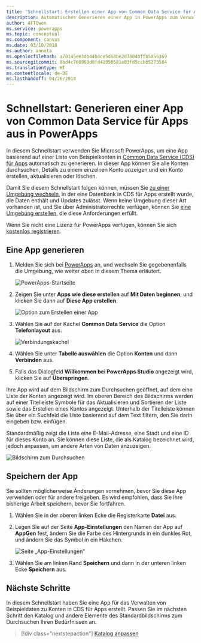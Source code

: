 ```yaml
---
title: 'Schnellstart: Erstellen einer App von Common Data Service für Apps aus | Microsoft-Dokumentation'
description: Automatisches Generieren einer App in PowerApps zum Verwalten von Daten in Common Data Service für Apps
author: AFTOwen
ms.service: powerapps
ms.topic: conceptual
ms.component: canvas
ms.date: 03/10/2018
ms.author: anneta
ms.openlocfilehash: a70145ee3db44b4ce5d58be2d7804bffb5a56369
ms.sourcegitcommit: 8bd4c700969d0fd42950581e03fd5ccbb5273584
ms.translationtype: HT
ms.contentlocale: de-DE
ms.lasthandoff: 04/26/2018
---
```

# <a name="quickstart-generate-an-app-from-common-data-service-for-apps-in-powerapps"></a>Schnellstart: Generieren einer App von Common Data Service für Apps aus in PowerApps

In diesem Schnellstart verwenden Sie Microsoft PowerApps, um eine App basierend auf einer Liste von Beispielkonten in [Common Data Service (CDS) für Apps](../common-data-service/data-platform-intro.md) automatisch zu generieren. In dieser App können Sie alle Konten durchsuchen, Details zu einem einzelnen Konto anzeigen und ein Konto erstellen, aktualisieren oder löschen.

Damit Sie diesem Schnellstart folgen können, müssen Sie [zu einer Umgebung wechseln](working-with-environments.md), in der eine Datenbank in CDS für Apps erstellt wurde, die Daten enthält und Updates zulässt. Wenn keine Umgebung dieser Art vorhanden ist, und Sie über Administratorrechte verfügen, können Sie [eine Umgebung erstellen](../../administrator/environments-administration.md#create-an-environment), die diese Anforderungen erfüllt.

Wenn Sie nicht eine Lizenz für PowerApps verfügen, können Sie sich [kostenlos registrieren](../signup-for-powerapps.md).

## <a name="generate-an-app"></a>Eine App generieren
1. Melden Sie sich bei [PowerApps](https://web.powerapps.com) an, und wechseln Sie gegebenenfalls die Umgebung, wie weiter oben in diesem Thema erläutert.

    ![PowerApps-Startseite](./media/data-platform-create-app/sign-in.png)

1. Zeigen Sie unter **Apps wie diese erstellen** auf **Mit Daten beginnen**, und klicken Sie dann auf **Diese App erstellen**.

    ![Option zum Erstellen einer App](./media/data-platform-create-app/make-this-app.png)

1. Wählen Sie auf der Kachel **Common Data Service** die Option **Telefonlayout** aus.

    ![Verbindungskachel](./media/data-platform-create-app/connection-tile.png)

1. Wählen Sie unter **Tabelle auswählen** die Option **Konten** und dann **Verbinden** aus.

1. Falls das Dialogfeld **Willkommen bei PowerApps Studio** angezeigt wird, klicken Sie auf **Überspringen**.

Ihre App wird auf dem Bildschirm zum Durchsuchen geöffnet, auf dem eine Liste der Konten angezeigt wird. Im oberen Bereich des Bildschirms werden auf einer Titelleiste Symbole für das Aktualisieren und Sortieren der Liste sowie das Erstellen eines Kontos angezeigt. Unterhalb der Titelleiste können Sie über ein Suchfeld die Liste basierend auf dem Text filtern, den Sie darin eingeben bzw. einfügen. 

Standardmäßig zeigt die Liste eine E-Mail-Adresse, eine Stadt und eine ID für dieses Konto an. Sie können diese Liste, die als Katalog bezeichnet wird, jedoch anpassen, um andere Arten von Daten anzuzeigen.

![Bildschirm zum Durchsuchen](./media/data-platform-create-app/browse-screen.png)

## <a name="save-the-app"></a>Speichern der App
Sie sollten möglicherweise Änderungen vornehmen, bevor Sie diese App verwenden oder für andere freigeben. Es wird empfohlen, dass Sie Ihre bisherige Arbeit speichern, bevor Sie fortfahren.

1. Wählen Sie in der oberen linken Ecke die Registerkarte **Datei** aus.

1. Legen Sie auf der Seite **App-Einstellungen** den Namen der App auf **AppGen** fest, ändern Sie die Farbe des Hintergrunds in ein dunkles Rot, und ändern Sie das Symbol in ein Häkchen.

    ![Seite „App-Einstellungen“](./media/data-platform-create-app/app-settings.png)

1. Wählen Sie am linken Rand **Speichern** und dann in der unteren linken Ecke **Speichern** aus.

## <a name="next-steps"></a>Nächste Schritte
In diesem Schnellstart haben Sie eine App für das Verwalten von Beispieldaten zu Konten in CDS für Apps erstellt. Passen Sie im nächsten Schritt den Katalog und andere Elemente des Standardbildschirms zum Durchsuchen Ihren Bedürfnissen an.

> [!div class="nextstepaction"]
> [Katalog anpassen](customize-layout-sharepoint.md)
